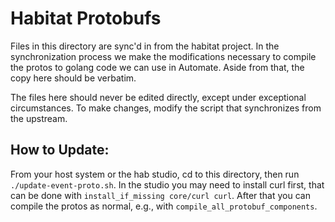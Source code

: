 # Habitat Protobufs

Files in this directory are sync'd in from the habitat project. In the
synchronization process we make the modifications necessary to compile the
protos to golang code we can use in Automate. Aside from that, the copy here
should be verbatim.

The files here should never be edited directly, except under exceptional
circumstances. To make changes, modify the script that synchronizes from the
upstream.

## How to Update:

From your host system or the hab studio, cd to this directory, then run
`./update-event-proto.sh`. In the studio you may need to install curl first,
that can be done with `install_if_missing core/curl curl`. After that you can
compile the protos as normal, e.g., with `compile_all_protobuf_components`.
